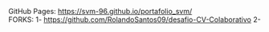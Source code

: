 GitHub Pages: https://svm-96.github.io/portafolio_svm/ <br>
FORKS:  1- https://github.com/RolandoSantos09/desafio-CV-Colaborativo
        2- 
